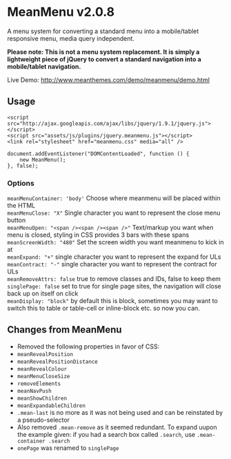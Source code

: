 # MeanMenu v2.0.8

A menu system for converting a standard menu into a mobile/tablet responsive menu, media query independent.

**Please note: This is not a menu system replacement. It is simply a lightweight piece of jQuery to convert a standard navigation into a mobile/tablet navigation.**


Live Demo:
<a href="http://www.meanthemes.com/demo/meanmenu/demo.html">http://www.meanthemes.com/demo/meanmenu/demo.html</a>

## Usage

    <script src="http://ajax.googleapis.com/ajax/libs/jquery/1.9.1/jquery.js"></script>
    <script src="assets/js/plugins/jquery.meanmenu.js"></script>
    <link rel="stylesheet" href="meanmenu.css" media="all" />

    document.addEventListener("DOMContentLoaded", function () {
        new MeanMenu();
    }, false);

### Options

`meanMenuContainer: 'body'` Choose where meanmenu will be placed within the HTML<br>
`meanMenuClose: "X"` Single character you want to represent the close menu button<br>
`meanMenuOpen: "<span /><span /><span />"` Text/markup you want when menu is closed, styling in CSS provides 3 bars with these spans<br>
`meanScreenWidth: "480"` Set the screen width you want meanmenu to kick in at<br>
`meanExpand: "+"` single character you want to represent the expand for ULs<br>
`meanContract: "-"` single character you want to represent the contract for ULs<br>
`meanRemoveAttrs: false` true to remove classes and IDs, false to keep them<br>
`singlePage: false` set to true for single page sites, the navigation will close back up on itself on click<br>
`meanDisplay: "block"` by default this is block, sometimes you may want to switch this to table or table-cell or inline-block etc. so now you can.<br>

## Changes from MeanMenu
- Removed the following properties in favor of CSS:
 - `meanRevealPosition`
 - `meanRevealPositionDistance`
 - `meanRevealColour`
 - `meanMenuCloseSize`
 - `removeElements`
 - `meanNavPush`
 - `meanShowChildren`
 - `meanExpandableChildren`
 - `.mean-last` is no more as it was not being used and can be reinstated by a pseudo-selector
 - Also removed `.mean-remove` as it seemed redundant. To expand uupon the example given: if you had a search box called `.search`, use `.mean-container .search`
 - `onePage` was renamed to `singlePage`
